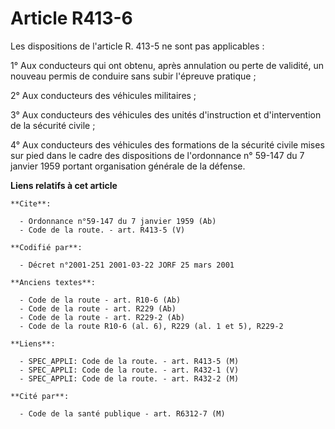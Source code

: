 # Article R413-6

Les dispositions de l'article R. 413-5 ne sont pas applicables : 

1° Aux conducteurs qui ont obtenu, après annulation ou perte de validité, un nouveau permis de conduire sans subir l'épreuve
pratique ; 

2° Aux conducteurs des véhicules militaires ; 

3° Aux conducteurs des véhicules des unités d'instruction et d'intervention de la sécurité civile ; 

4° Aux conducteurs des véhicules des formations de la sécurité civile mises sur pied dans le cadre des dispositions de
l'ordonnance n° 59-147 du 7 janvier 1959 portant organisation générale de la défense.

**Liens relatifs à cet article**

	**Cite**:

	  - Ordonnance n°59-147 du 7 janvier 1959 (Ab)
	  - Code de la route. - art. R413-5 (V)

	**Codifié par**:

	  - Décret n°2001-251 2001-03-22 JORF 25 mars 2001

	**Anciens textes**:

	  - Code de la route - art. R10-6 (Ab)
	  - Code de la route - art. R229 (Ab)
	  - Code de la route - art. R229-2 (Ab)
	  - Code de la route R10-6 (al. 6), R229 (al. 1 et 5), R229-2

	**Liens**:

	  - SPEC_APPLI: Code de la route. - art. R413-5 (M)
	  - SPEC_APPLI: Code de la route. - art. R432-1 (V)
	  - SPEC_APPLI: Code de la route. - art. R432-2 (M)

	**Cité par**:

	  - Code de la santé publique - art. R6312-7 (M)
